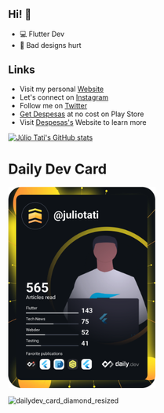 ## Hi! 👋

- 💻 Flutter Dev
- 🤕 Bad designs hurt

## Links
- Visit my personal [Website](https://juliotati.com/)
- Let's connect on [Instagram](https://instagram.com/_juliotati)
- Follow me on [Twitter](https://twitter.com/_juliotati)
- [Get Despesas](https://play.google.com/store/apps/details?id=com.mocedesenhos.despesas) at no cost on Play Store
- Visit [Despesas's](https://despesas.juliotati.com/) Website to learn more

[![Júlio Tati's GitHub stats](https://github-readme-stats.vercel.app/api?username=Juliotati&langs_count=3&layout=compact&show_icons=true&theme=tokyonight&count_private=true&include_all_commits=true)](https://github.com/Juliotati/github-readme-stats)

# Daily Dev Card
<a href="https://app.daily.dev/juliotati"><img src="https://github.com/Juliotati/Juliotati/blob/master/devcard.svg" width="300" alt="Júlio Tati's Dev Card"/></a>

![dailydev_card_diamond_resized](https://user-images.githubusercontent.com/59662912/129550656-d4308203-b1bf-46d7-bf9d-3a54533e5331.png)

